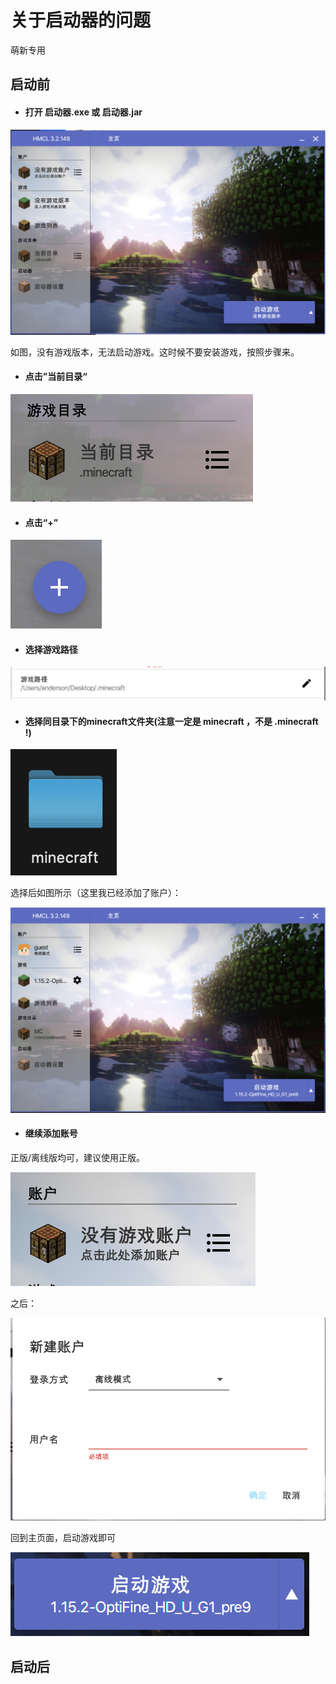 # 关于启动器的问题

萌新专用

## 启动前

- #### 打开 启动器.exe 或 启动器.jar

![image](https://github.com/Github-Anderson/AMCS/blob/master/images/01.png?raw=true)

如图，没有游戏版本，无法启动游戏。这时候不要安装游戏，按照步骤来。

- #### 点击”当前目录“

![image](https://github.com/Github-Anderson/AMCS/blob/master/images/02.png?raw=true)

- #### 点击“+”

![image](https://github.com/Github-Anderson/AMCS/blob/master/images/03.png?raw=true)

- #### 选择游戏路径

![image](https://github.com/Github-Anderson/AMCS/blob/master/images/04.png?raw=true)

- #### 选择同目录下的minecraft文件夹(注意一定是 minecraft ，不是 .minecraft !)

![image](https://github.com/Github-Anderson/AMCS/blob/master/images/05.png?raw=true)

选择后如图所示（这里我已经添加了账户）：

![image](https://github.com/Github-Anderson/AMCS/blob/master/images/06.png?raw=true)

- #### 继续添加账号

正版/离线版均可，建议使用正版。

![image](https://github.com/Github-Anderson/AMCS/blob/master/images/07.png?raw=true)

之后：

![image](https://github.com/Github-Anderson/AMCS/blob/master/images/09.png?raw=true)

回到主页面，启动游戏即可

![image](https://github.com/Github-Anderson/AMCS/blob/master/images/12.png?raw=true)

## 启动后

